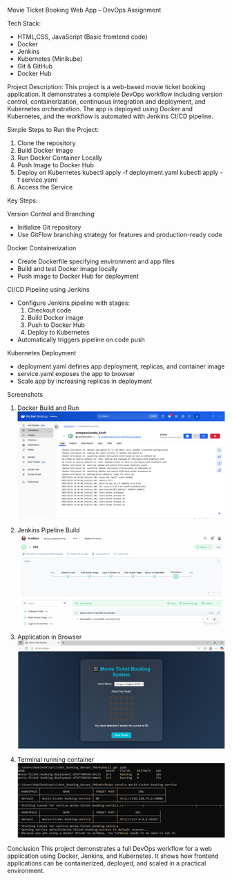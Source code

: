 Movie Ticket Booking Web App – DevOps Assignment

Tech Stack:
- HTML,CSS, JavaScript (Basic fromtend code)
- Docker
- Jenkins
- Kubernetes (Minikube)
- Git & GitHub
- Docker Hub

Project Description:
This project is a web-based movie ticket booking application. 
It demonstrates a complete DevOps workflow including version control, containerization, continuous integration and deployment, and Kubernetes orchestration.
The app is deployed using Docker and Kubernetes, and the workflow is automated with Jenkins CI/CD pipeline.

Simple Steps to Run the Project:

1. Clone the repository
2. Build Docker Image
3. Run Docker Container Locally
4. Push Image to Docker Hub
5. Deploy on Kubernetes
kubectl apply -f deployment.yaml
kubectl apply -f service.yaml
6. Access the Service

Key Steps:

Version Control and Branching
- Initialize Git repository
- Use GitFlow branching strategy for features and production-ready code

Docker Containerization
- Create Dockerfile specifying environment and app files
- Build and test Docker image locally
- Push image to Docker Hub for deployment

CI/CD Pipeline using Jenkins
- Configure Jenkins pipeline with stages:
  1. Checkout code
  2. Build Docker image
  3. Push to Docker Hub
  4. Deploy to Kubernetes
- Automatically triggers pipeline on code push

Kubernetes Deployment
- deployment.yaml defines app deployment, replicas, and container image
- service.yaml exposes the app to browser
- Scale app by increasing replicas in deployment

Screenshots

1. Docker Build and Run
![Docker Build](docker.PNG)

2. Jenkins Pipeline Build
![Jenkins Pipeline](pipeline_build.PNG)

3. Application in Browser
![Application in Browser](Website_image.PNG)

4. Terminal running container
![Terminal Running Container](cmd_running.PNG)


Conclusion
This project demonstrates a full DevOps workflow for a web application using Docker, Jenkins, and Kubernetes. 
It shows how frontend applications can be containerized, deployed, and scaled in a practical environment.
